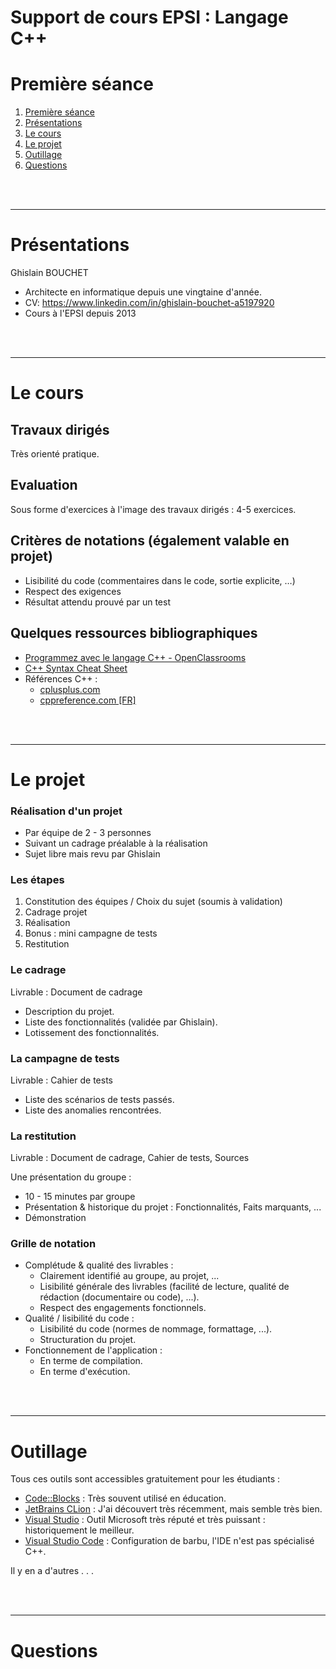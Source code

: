 # Support de cours EPSI : Langage C++

# Première séance

1. [Première séance](#Première%20séance)
2. [Présentations](#Présentations)
3. [Le cours](#Le%20cours)
4. [Le projet](Le%20projet)
5. [Outillage](Outillage)
6. [Questions](Question)


<br/><br/>

---
# Présentations

Ghislain BOUCHET
* Architecte en informatique depuis une vingtaine d'année.
* CV: https://www.linkedin.com/in/ghislain-bouchet-a5197920
* Cours à l'EPSI depuis 2013


<br/><br/>

---
# Le cours

## Travaux dirigés
Très orienté pratique.

## Evaluation
Sous forme d'exercices à l'image des travaux dirigés : 4-5 exercices.

## Critères de notations (également valable en projet)
* Lisibilité du code (commentaires dans le code, sortie explicite, …)
* Respect des exigences
* Résultat attendu prouvé par un test

## Quelques ressources bibliographiques
* [Programmez avec le langage C++ - OpenClassrooms](https://openclassrooms.com/fr/courses/1894236-programmez-avec-le-langage-c)
* [C++ Syntax Cheat Sheet](https://github.com/gibsjose/cpp-cheat-sheet/blob/master/C%2B%2B%20Syntax.md)
* Références C++ :
  * [cplusplus.com](https://www.cplusplus.com/)
  * [cppreference.com [FR]](https://fr.cppreference.com/w/)


<br/><br/>

---
# Le projet

### Réalisation d'un projet
* Par équipe de 2 - 3 personnes
* Suivant un cadrage préalable à la réalisation
* Sujet libre mais revu par Ghislain

### Les étapes
1. Constitution des équipes / Choix du sujet (soumis à validation)
2. Cadrage projet
3. Réalisation
4. Bonus : mini campagne de tests
5. Restitution

### Le cadrage
Livrable : Document de cadrage

* Description du projet.
* Liste des fonctionnalités (validée par Ghislain).
* Lotissement des fonctionnalités.

### La campagne de tests
Livrable : Cahier de tests

* Liste des scénarios de tests passés.
* Liste des anomalies rencontrées.

### La restitution
Livrable : Document de cadrage, Cahier de tests, Sources

Une présentation du groupe :
* 10 - 15 minutes par groupe
* Présentation & historique du projet : Fonctionnalités, Faits marquants, ...
* Démonstration

### Grille de notation
* Complétude & qualité des livrables :
  * Clairement identifié au groupe, au projet, ...
  * Lisibilité générale des livrables (facilité de lecture, qualité de rédaction (documentaire ou code), ...).
  * Respect des engagements fonctionnels.
* Qualité / lisibilité du code :
  * Lisibilité du code (normes de nommage, formattage, ...).
  * Structuration du projet.
* Fonctionnement de l'application :
  * En terme de compilation.
  * En terme d'exécution.


<br/><br/>

---
# Outillage
Tous ces outils sont accessibles gratuitement pour les étudiants :
* [Code::Blocks](http://www.codeblocks.org/) : Très souvent utilisé en éducation.
* [JetBrains CLion](https://www.jetbrains.com/clion) : J'ai découvert très récemment, mais semble très bien.
* [Visual Studio](https://visualstudio.microsoft.com/fr/) : Outil Microsoft très réputé et très puissant : historiquement le meilleur.
* [Visual Studio Code](https://code.visualstudio.com/) : Configuration de barbu, l'IDE n'est pas spécialisé C++.

Il y en a d'autres . . .

<br/><br/>

---
# Questions
